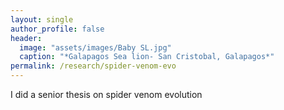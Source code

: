 ```yaml
---
layout: single
author_profile: false
header:
  image: "assets/images/Baby SL.jpg"
  caption: "*Galapagos Sea lion- San Cristobal, Galapagos*"
permalink: /research/spider-venom-evo
---
```


I did a senior thesis on spider venom evolution